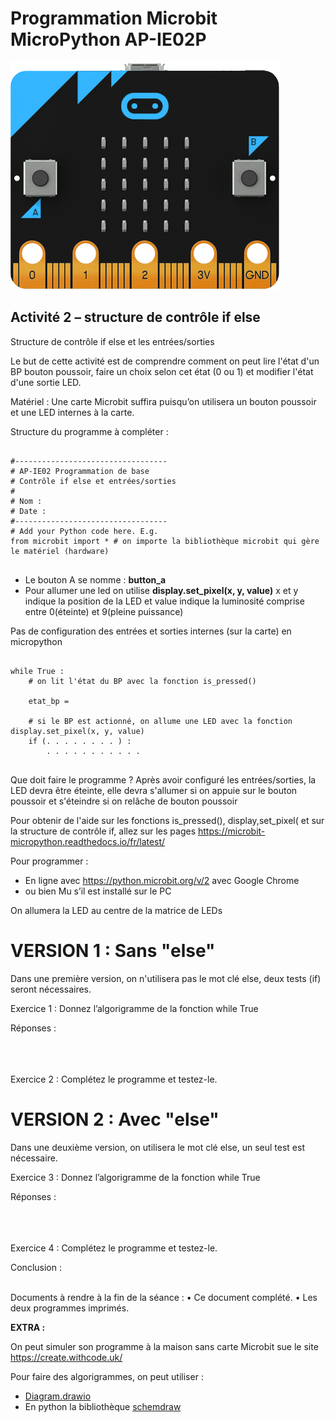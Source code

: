 # Programmation Microbit MicroPython AP-IE02P

![Image microbit](../Images/microbit-front.png)

## Activité 2 – structure de contrôle if else

Structure de contrôle if else et les entrées/sorties

Le but de cette activité est de comprendre comment on peut lire l'état d'un BP bouton poussoir, faire un choix selon cet état (0 ou 1) et modifier l'état d'une sortie LED.

Matériel : Une carte Microbit suffira puisqu’on utilisera un bouton poussoir et une LED internes à la carte.

Structure du programme à compléter :

<pre>
<code>
#----------------------------------
# AP-IE02 Programmation de base
# Contrôle if else et entrées/sorties
#
# Nom :
# Date :
#----------------------------------
# Add your Python code here. E.g.
from microbit import * # on importe la bibliothèque microbit qui gère le matériel (hardware)
</code>
</pre>

- Le bouton A se nomme : **button_a**
- Pour allumer une led on utilise **display.set_pixel(x, y, value)** x et y indique la position de la LED et value indique la luminosité comprise entre 0(éteinte) et 9(pleine puissance)

Pas de configuration des entrées et sorties internes (sur la carte) en micropython

<pre>
<code>
while True :
    # on lit l'état du BP avec la fonction is_pressed()

    etat_bp =

    # si le BP est actionné, on allume une LED avec la fonction display.set_pixel(x, y, value)
    if (. . . . . . . . ) :
        . . . . . . . . . . .
</code>
</pre>

Que doit faire le programme ? Après avoir configuré les entrées/sorties, la LED devra être éteinte, elle devra s'allumer si on appuie sur le bouton poussoir et s'éteindre si on relâche de bouton poussoir

Pour obtenir de l'aide sur les fonctions is_pressed(), display,set_pixel( et sur la structure de contrôle if, allez sur les pages https://microbit-micropython.readthedocs.io/fr/latest/

Pour programmer :
* En ligne avec  https://python.microbit.org/v/2 avec Google Chrome
* ou bien Mu s’il est installé sur le PC

On allumera la LED au centre de la matrice de LEDs

# VERSION 1 : Sans "else" 
Dans une première version, on n'utilisera pas le mot clé else, deux tests (if) seront nécessaires.

Exercice 1 : Donnez l’algorigramme de la fonction while True

Réponses :
<br>
<br>
<br>
<br>

Exercice 2 : Complétez le programme et testez-le.

# VERSION 2 : Avec "else" 
Dans une deuxième version, on utilisera le mot clé else, un seul test est nécessaire.

Exercice 3 : Donnez l’algorigramme de la fonction while True

Réponses :
<br>
<br>
<br>
<br>

Exercice 4 : Complétez le programme et testez-le.

Conclusion :
<br>
<br>

Documents à rendre à la fin de la séance :
    • Ce document complété.
    • Les deux programmes imprimés.

**EXTRA :**

On peut simuler son programme à la maison sans carte Microbit sue le site https://create.withcode.uk/

Pour faire des algorigrammes, on peut utiliser :
- [Diagram.drawio](https://app.diagrams.net/)
- En python la bibliothèque [schemdraw](https://schemdraw.readthedocs.io/en/latest/)
